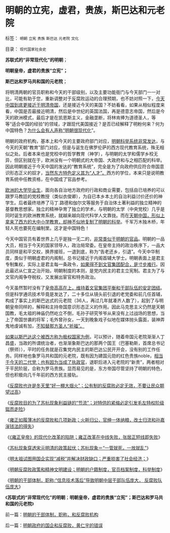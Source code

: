 # 明朝的立宪，虚君，贵族，斯巴达和元老院

标签： `明朝` `立宪` `贵族` `斯巴达` `元老院` `文化` 

目录： `现代国家社会史`

**苏联式的“非常现代化”的明朝**；

**明朝皇帝，虚君的贵族“立宪”；**

**斯巴达和罗马共和国的元老院**；

将明清两朝的官员职称和今天的干部级别，以及主要功能衙门与今天部门一一对比，可能有助于您，重新调整对于反腐败运动的合理预期，也不妨对照一下，[今天中国到底更接近于明清帝国](../../../2010/5/26/国家主义是类种姓制度的孪生形态.md)，还是接近今天的美国？不妨看看，如果从相似程度来看，中国是否最接近明清，然后是中世纪的英国法国，再是德意志帝国，然后是今天的欧洲模式，最后才是在凯恩斯主义，金融垄断，将林肯捧为道德圣人，等等“适合中国的经验”的领域，才跟现代美国接近？是否已经解释了明粉何来？何为中国特色？[为什么会有人声称“明朝很现代化](http://darthvad.blog.163.com/blog/static/5339947020094211013072/)”。

明朝的政府机构，基本上和今天的主要政府部门对应，[明朝科举系统非常发达](../../../2009/12/9/现代科举之高考、国考、公务员和考研.md)，与今天的天朝“教育”部门对应，但是与诞生在佛罗伦萨的西方现代教育系统，殊无相似之处。后者本来也是党校中的哲学教育（神学），与明朝的太学和儒学乡校无异，但区别就在于，欧洲没有一个明朝式的大帝国、大政府和与之相匹配的科举。因此明朝接近于今天中国的发达的“教育系统”，完全是为了向政府供应符合帝国意识形态正义的奴才，[当然东方特色定义其为“人才”。](../../../2010/5/29/“人才观念”是落后等级文化观念.md)西方的学位，本来只是说明教育系统中任教资格，在中国成了官品参考。

[欧洲的大学毕业生](../../../2011/1/3/教育是个人投资，为了就业和就业的收入.md)，面向各自治地方政府的行政和商业需要，包括自已培养的可以跟罗马教廷的党校教授（类似衣俊卿），为自已本乡本土的自治利益讨价还价的神学生。后者最终培养了马丁.路德和伽尔文等服务于自治体土著利益的独立精神的基督教思想家。独立的精神孕育了独立的学术，与明朝的太学（中央党校）几乎是同时诞生的欧洲教育系统，就越来越向现代科学人文靠拢。而在[天朝中国，形似上拿来了西方的大中小学教育，却神不似地复制了明朝的科举](../../../2009/12/13/科举不是教育，全民求官不是经济.md)。千军万木独木桥，年轻人死也要死在编制里。这才是中国特色！



今天中国官员有着世界上几乎是独一无二的，[非常类似于明朝的官品](../../../2009/3/19/皇权政治的文官集团之等级制度和腐败的关系.md)。明朝的一品大员，相当于今天的国家领导人，政治局常委。在皇帝主持的政治秩序下，一品大员同样是和平交权，换界接班，一退到底，称为“告老还乡，引退”。今天中华制度，类似于明朝虚君的内阁制，总书记接近于内阁首辅大学士。明朝表面上是君主专制集权，实际上是君主每一条政令，[如果得不到文官集团配合，是寸步难行](../../../2013/1/19/中国传统文化可以说是世界上最民主.md)。因此最迟从仁宣之治开始，明朝制度的本则，是党内民主的君主立宪制。君主为了与文官内阁争夺税权，又发展出宦官和特务政治。

今天虽然暂时没有了[皇帝高高在上，维持着文官集团平衡和干部队伍的安定团结](../../../2013/1/20/东林党作派的伪君子.md)。但是科学通讯技术毕竟是发达了，二十多位从镜头前引退的老党委和前几任首辅，构成了事实上的斯巴达式的元老院（36人，再过几年就凑齐人数了），起到了与明朝皇帝同样的，解释和主持帝国意识形态正义的作用。因此马克思主义仍然是天朝国教，毛太祖的神庙仍然屹立不倒，毛孙子研究爷爷从来没有上过战场的思想，当上了帝国世袭的将军；毛外曾孙女，一天到晚象戏子似地在媒体抛头露面，装神弄鬼地虔诚有加，[不知替那方圣人“祈福”。](../../../2011/11/11/很多贫民还是认毛主席的.md)

[如果以斯巴达这个被西方称为极权国家为例](../../../2010/7/21/理解民主从批判柏拉图和斯巴达开始.md)，可以预计，随着帝国元老院渐渐人丁昌盛，当政的所谓统治者，也渐渐象斯巴达的那两个国王（巴塞勒斯，首席总书记（祭师）），平时的任务就是召集党内民主的斯巴达公民开开会，没有别的工作任务。同样地也象罗马共和国的元老院，既有因为建国元勋的红色贵族noble，[相当于今天的二代党；也有因为当成了执政官](../../../2010/9/27/罗马元老院的缺陷；三权分立不民主；现代国会；.md)，退职后进入元老院的“新贵”，两者相对于平民阶层，合称为罗马贵族。显而易见的是，东方帝国尽管坚持了明朝的特色，但也积极向几千年前的西方民主接轨。

《[反腐败也许是冬天里“好一棚大烟火”；公有制的反腐败必定无效，不要让民众期望过高](../../../2013/2/4/反腐败或是冬天里“好一棚大烟火”.md)》

《[反腐败目的为了苏杭现象利益链的“节流”；对特供的紧缩必定引发毛左特权阶级铤而走险](../../../2013/2/4/反腐败&quot;节流&quot;或致极左“闹革命”，里根主义远水难救旧火.md)》

《[雍正如履薄冰的反腐败和几项新政；火耗归公，官绅一体纳粮，改土归流和孙嘉滏钱法的得失](../../../2013/2/4/雍正皇帝如履薄冰的改革的经济学解释.md)》

《[《雍正皇帝》的现代化改革的陷阱；雍正改革在中线失败，张居正短线即失败](../../../2013/2/5/《雍正皇帝》改革陷阱和张居正.md)》

《[苏杭现象穿透宋元明清的政策起伏；苏杭现象＝“一管就死，一放就乱”](../../../2013/2/5/“一管就死，一放就乱”，和珅类官商的强势崛起.md)》

《[明太祖试图用国企实现“减税”并解决财政缺口；严重损害了社会经济；](../../../2013/2/5/明朝“国企，国有化，专营化”严重损毁了社会经济.md)》

《[明朝反腐败政策和精神文明建设；明朝的户籍制度，官员档案制度，科举制度](../../../2013/2/9/明朝反腐败政策和精神文明建设.md)》

《[明朝的干部体制，职称;“信息技术落后”导致明朝中层干部队伍庞大， 反腐败队伍庞大](../../../2013/2/9/明朝的干部体制，职称，和反腐败机构.md)》

《**苏联式的“非常现代化”的明朝**；**明朝皇帝，虚君的贵族“立宪”；斯巴达和罗马共和国的元老院**》

前一篇：[明朝的干部体制，职称，和反腐败机构](../../../2013/2/9/明朝的干部体制，职称，和反腐败机构.md)

后一篇：[明朝政府的国企和反腐败，黄仁宇的错误](../../../2013/2/10/明朝政府的国企和反腐败，黄仁宇的错误.md)